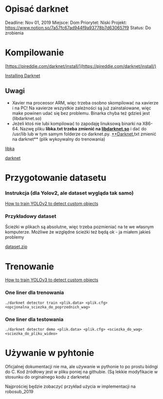# Opisać darknet

Deadline: Nov 01, 2019
Miejsce: Dom
Priorytet: Niski
Projekt: https://www.notion.so/7a57fc67ad944f9a93778b7d630657f9
Status: Do zrobienia

# Kompilowanie

[https://pjreddie.com/darknet/install/](https://pjreddie.com/darknet/install/)

[Installing Darknet](https://pjreddie.com/darknet/install/)

## Uwagi

- Xavier ma proceosor ARM, więc trzeba osobno skompilować na xavierze i na PC! Na xavierze wszystkie zależności są już zainstalowane, więc make powinen udać się bez problemu. Binarka chyba też gdzieś jest (libdarknet.so)
- Jeżeli ktoś nie lubi kompilować to zapodaję linuksową binarki na X86-64. Nazwę pliku **libka.txt trzeba zmienić na [libdarknet.so](http://libdarknet.so)** i dać do /usr/lib lub w tym samym folderze co darknet.py. [**Darknet.](http://darknet.py)txt zmienić na darknet** (plik wykoywalny do trenowania)

[libka](libka-b02a0ba7-bac4-4f4f-8771-dfbcebeb1add.txt)

[darknet](darknet-f93d6d07-5370-4fcc-bf02-c68d98161d29.txt)

# Przygotowanie datasetu

### Instrukcja (dla Yolov2, ale dataset wygląda tak samo)

[How to train YOLOv2 to detect custom objects](https://medium.com/@manivannan_data/how-to-train-yolov2-to-detect-custom-objects-9010df784f36)

### Przykładowy dataset

Ścieżki w plikach są absolutne, więc trzeba pozmieniać na te we własnym komputerze. Możliwe że względne ścieżki też będą ok - ja miałem jakieś problemy

[dataset.zip](dataset-1cd5f842-407e-4cf4-bc59-afc9974e32a2.zip)

# Trenowanie

[How to train YOLOv3 to detect custom objects](https://medium.com/@manivannan_data/how-to-train-yolov3-to-detect-custom-objects-ccbcafeb13d2)

### One liner dla trenowania

    ./darknet detector train <plik.data> <plik.cfg> <opcjonalna_sciezka_do_poprzednich_wag>

### One liner dla testowania

    ./darknet detector demo <plik.data> <plik.cfg> <sciezka_do_wag> <sciezka_do_pliku_wideo>

# Używanie w pyhtonie

Oficjalnej dokumentacji nie ma, ale używanie w pythonie to po prostu bidngi do C. Kod źródłowy jest w pliku poniej na githubie. (Są lekkie modyfikacie w stosunku do orginalnego kodu z darkneta)

[](https://github.com/DominikWasiolka/Xavier_ROV4/blob/robosub_2019/neural_networks/darknet.py)

Najprościej będzie zobaczyć przykład użycia w implementacji na robosub_2019

[](https://github.com/DominikWasiolka/Xavier_ROV4/blob/robosub_2019/neural_networks/YoloServer/DarknetYoloModel.py)